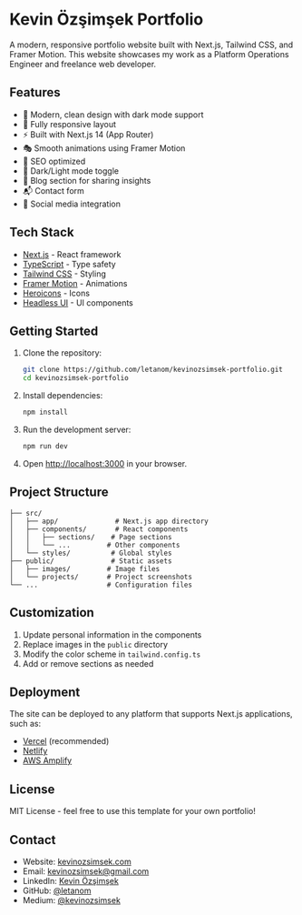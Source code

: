 # Kevin Özşimşek Portfolio

A modern, responsive portfolio website built with Next.js, Tailwind CSS, and Framer Motion. This website showcases my work as a Platform Operations Engineer and freelance web developer.

## Features

- 🎨 Modern, clean design with dark mode support
- 📱 Fully responsive layout
- ⚡ Built with Next.js 14 (App Router)
- 🎭 Smooth animations using Framer Motion
- 🎯 SEO optimized
- 🌙 Dark/Light mode toggle
- 📝 Blog section for sharing insights
- 📬 Contact form
- 🔗 Social media integration

## Tech Stack

- [Next.js](https://nextjs.org/) - React framework
- [TypeScript](https://www.typescriptlang.org/) - Type safety
- [Tailwind CSS](https://tailwindcss.com/) - Styling
- [Framer Motion](https://www.framer.com/motion/) - Animations
- [Heroicons](https://heroicons.com/) - Icons
- [Headless UI](https://headlessui.dev/) - UI components

## Getting Started

1. Clone the repository:
   ```bash
   git clone https://github.com/letanom/kevinozsimsek-portfolio.git
   cd kevinozsimsek-portfolio
   ```

2. Install dependencies:
   ```bash
   npm install
   ```

3. Run the development server:
   ```bash
   npm run dev
   ```

4. Open [http://localhost:3000](http://localhost:3000) in your browser.

## Project Structure

```
├── src/
│   ├── app/              # Next.js app directory
│   ├── components/       # React components
│   │   ├── sections/    # Page sections
│   │   └── ...         # Other components
│   └── styles/          # Global styles
├── public/              # Static assets
│   ├── images/         # Image files
│   └── projects/       # Project screenshots
└── ...                 # Configuration files
```

## Customization

1. Update personal information in the components
2. Replace images in the `public` directory
3. Modify the color scheme in `tailwind.config.ts`
4. Add or remove sections as needed

## Deployment

The site can be deployed to any platform that supports Next.js applications, such as:

- [Vercel](https://vercel.com) (recommended)
- [Netlify](https://netlify.com)
- [AWS Amplify](https://aws.amazon.com/amplify/)

## License

MIT License - feel free to use this template for your own portfolio!

## Contact

- Website: [kevinozsimsek.com](https://kevinozsimsek.com)
- Email: [kevinozsimsek@gmail.com](mailto:kevinozsimsek@gmail.com)
- LinkedIn: [Kevin Özşimşek](https://www.linkedin.com/in/kev%C4%B1n-%C3%B6z%C5%9Fim%C5%9Fek-2a8773194/)
- GitHub: [@letanom](https://github.com/letanom)
- Medium: [@kevinozsimsek](https://medium.com/@kevinozsimsek)

